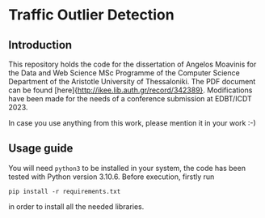 # Traffic Outlier Detection

## Introduction
This repository holds the code for the dissertation of Angelos Moavinis for the Data and Web Science MSc Programme of the Computer Science Department of the Aristotle University of Thessaloniki. The PDF document can be found [here]{http://ikee.lib.auth.gr/record/342389}. Modifications have been made for the needs of a conference submission at EDBT/ICDT 2023.

In case you use anything from this work, please mention it in your work :-)

## Usage guide
You will need `python3` to be installed in your system, the code has been tested with Python version 3.10.6. Before execution, firstly run 
```
pip install -r requirements.txt
```
in order to install all the needed libraries.
